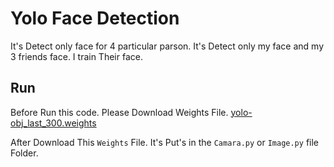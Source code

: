 # Yolo Face Detection

It's Detect only face for 4 particular parson. It's Detect only my face and my 3 friends face.
I train Their face.

## Run

Before Run this code. Please Download Weights File. 
[yolo-obj_last_300.weights](https://drive.google.com/file/d/1gP__NJa2iqUSo5ABR_jaR1NoBjEzD10u/view?usp=sharing) 

After Download This `Weights` File. It's Put's in the `Camara.py` or `Image.py` file Folder.


